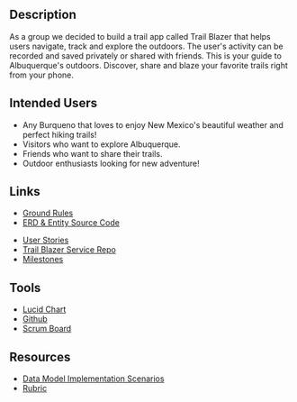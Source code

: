 ## Description 
As a group we decided to build a trail app called Trail Blazer that helps users
navigate, track and explore the outdoors. The user's activity can be recorded and
saved privately or shared with friends. This is your guide to Albuquerque's outdoors. 
Discover, share and blaze your favorite trails right from your phone. 

## Intended Users
* Any Burqueno that loves to enjoy New Mexico's beautiful weather and perfect hiking trails! 
* Visitors who want to explore Albuquerque. 
* Friends who want to share their trails. 
* Outdoor enthusiasts looking for new adventure! 

## Links

* [Ground Rules](docs/ground-rules.md)
* [ERD & Entity Source Code](docs/erd.md)
<!-- * [Wireframe Diagrams](docs/wireframe.md) --> 
* [User Stories](docs/user-stories.md)
* [Trail Blazer Service Repo](https://github.com/the-trail-blazer/trailblazer-service)
* [Milestones](docs/milestones.md)


## Tools 

* [Lucid Chart](lucidchart.com)
* [Github](https://github.com/the-trail-blazer)
* [Scrum Board](https://github.com/the-trail-blazer/trailblazer.github.io/projects/5)


## Resources 

* [Data Model Implementation Scenarios](https://deep-dive-coding-java-cohort-8.github.io/2019/10/17/data-model-implementation-scenarios.html)
* [Rubric](https://deep-dive-coding-java-cohort-8.github.io/2019/10/17/capstone-milestone-1-rubric.html)





